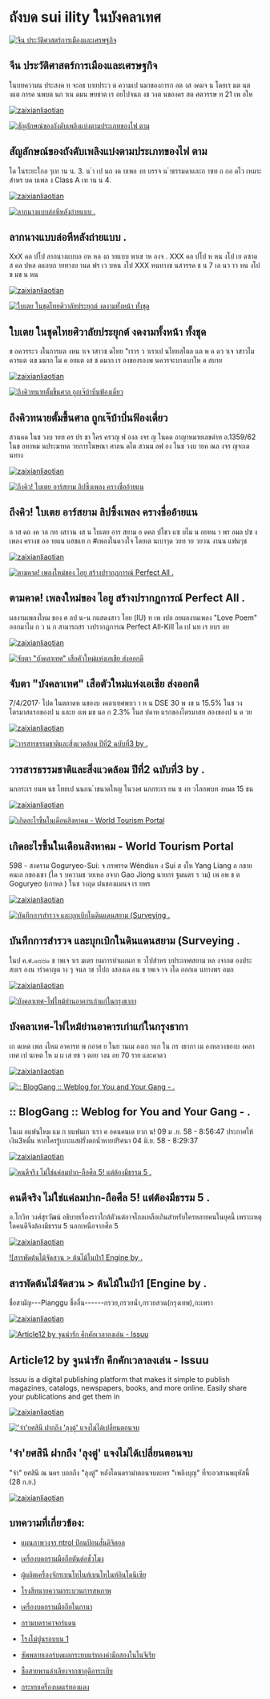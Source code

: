# ถังบด sui ility ในบังคลาเทศ
<a href="https://mnn.zoosnet.net/LR/Chatpre.aspx?id=MNN94995150&p=https://topgrinding.com/" target="_blank">![จีน ประวัติศาสตร์การเมืองและเศรษฐกิจ](https://github.com/technlg/images/blob/main/23.jpg)</a>
## จีน ประวัติศาสตร์การเมืองและเศรษฐกิจ
ในบทความน ประสงค ท จะอธ บายประว ต ความเป นมาของการก อต งส งคมจ น โดยเร มต นต งแต การค นพบต นก าเน ดมน ษยชาต เร อยไปจนถ งช วงต นของคร สต ศตวรรษ ท 21 เพ อให 
<a href="https://mnn.zoosnet.net/LR/Chatpre.aspx?id=MNN94995150&p=https://topgrinding.com/" target="_blank"><img src="https://github.com/technlg/images/raw/main/chat11.jpg" alt="zaixianliaotian"/></a><a href="//whatsapp.shibangsoft.com/WhatsApp.php" ><img src="https://github.com/technlg/images/raw/main/chat11.png" alt=""></a>
<a href="https://mnn.zoosnet.net/LR/Chatpre.aspx?id=MNN94995150&p=https://topgrinding.com/" target="_blank">![สัญลักษณ์ของถังดับเพลิงแบ่งตามประเภทของไฟ ตาม ](https://github.com/technlg/images/blob/main/36.jpg)</a>
## สัญลักษณ์ของถังดับเพลิงแบ่งตามประเภทของไฟ ตาม 
ได ในระยะใกล ๆเท าน น. 3. น ำ เป นถ งด บเพล งท บรรจ น ำธรรมดาและก าซท ถ กอ ดไว เหมาะสำหร บด บเพล ง Class A เท าน น 4.
<a href="https://mnn.zoosnet.net/LR/Chatpre.aspx?id=MNN94995150&p=https://topgrinding.com/" target="_blank"><img src="https://github.com/technlg/images/raw/main/chat11.jpg" alt="zaixianliaotian"/></a><a href="//whatsapp.shibangsoft.com/WhatsApp.php" ><img src="https://github.com/technlg/images/raw/main/chat11.png" alt=""></a>
<a href="https://mnn.zoosnet.net/LR/Chatpre.aspx?id=MNN94995150&p=https://topgrinding.com/" target="_blank">![ลากนางแบบล่อหีหลังถ่ายแบบ .](https://github.com/technlg/images/blob/main/65.jpg)</a>
## ลากนางแบบล่อหีหลังถ่ายแบบ .
XxX คล ปโป ลากนางแบบล อห หล งถ ายแบบ พาเข าห องจ . XXX คล ปโป ห หน งโป เย ดซาด ส คล ปหล ดแอบถ ายทางบ านด ฟร เว บหน งโป XXX หนทางข นสวรรค ช น 7 เล นว าว หน งโป ข มข น หน 
<a href="https://mnn.zoosnet.net/LR/Chatpre.aspx?id=MNN94995150&p=https://topgrinding.com/" target="_blank"><img src="https://github.com/technlg/images/raw/main/chat11.jpg" alt="zaixianliaotian"/></a><a href="//whatsapp.shibangsoft.com/WhatsApp.php" ><img src="https://github.com/technlg/images/raw/main/chat11.png" alt=""></a>
<a href="https://mnn.zoosnet.net/LR/Chatpre.aspx?id=MNN94995150&p=https://topgrinding.com/" target="_blank">![ใบเตย ในชุดไทยศิวาลัยประยุกต์ งดงามทั้งหน้า ทั้งชุด](https://github.com/technlg/images/blob/main/45.jpg)</a>
## ใบเตย ในชุดไทยศิวาลัยประยุกต์ งดงามทั้งหน้า ทั้งชุด
ข อควรระว งในการแต งหน าเจ าสาวช ดไทย "เราร ว าเราเป นไทยสไตล แต พ ค ดว าเจ าสาวไม ควรแต งเข มมาก ไม ค อยแต งส ช ดมาก เร องของรองพ นควรจะบางเบาให ด สบาย 
<a href="https://mnn.zoosnet.net/LR/Chatpre.aspx?id=MNN94995150&p=https://topgrinding.com/" target="_blank"><img src="https://github.com/technlg/images/raw/main/chat11.jpg" alt="zaixianliaotian"/></a><a href="//whatsapp.shibangsoft.com/WhatsApp.php" ><img src="https://github.com/technlg/images/raw/main/chat11.png" alt=""></a>
<a href="https://mnn.zoosnet.net/LR/Chatpre.aspx?id=MNN94995150&p=https://topgrinding.com/" target="_blank">![ถึงคิวทนายตั้มขึ้นศาล ถูกเจ๊บ้าบิ่นฟ้องเดี่ยว ](https://github.com/technlg/images/blob/main/14.jpg)</a>
## ถึงคิวทนายตั้มขึ้นศาล ถูกเจ๊บ้าบิ่นฟ้องเดี่ยว 
สวนคด ในช วงบ ายท คร ปร ชา ใคร ครวญ ฟ องล งจร ญ ในคด อาญาหมายเลขดำท อ.1359/62 ในข อหาหม นประมาทด วยการโฆษณา ศาลน ดไต สวนม ลฟ อง ในช วงบ ายค ณล งจร ญจะเด นทาง 
<a href="https://mnn.zoosnet.net/LR/Chatpre.aspx?id=MNN94995150&p=https://topgrinding.com/" target="_blank"><img src="https://github.com/technlg/images/raw/main/chat11.jpg" alt="zaixianliaotian"/></a><a href="//whatsapp.shibangsoft.com/WhatsApp.php" ><img src="https://github.com/technlg/images/raw/main/chat11.png" alt=""></a>
<a href="https://mnn.zoosnet.net/LR/Chatpre.aspx?id=MNN94995150&p=https://topgrinding.com/" target="_blank">![ถึงคิว! ใบเตย อาร์สยาม ลิปซิ้งเพลง ครางชื่ออ้ายแน ](https://github.com/technlg/images/blob/main/53.jpg)</a>
## ถึงคิว! ใบเตย อาร์สยาม ลิปซิ้งเพลง ครางชื่ออ้ายแน 
ล าส ดถ งค วล กท งสาวน งส น ใบเตย อาร สยาม อ ดคล ปโชว แซ บไม น อยหน า พร อมล ปซ งเพลง ครางช ออ ายแน แฮชแท ก #เพลงในดวงใจ โดยเต นเบาๆด วยท าย วยวน งานน แฟนๆช 
<a href="https://mnn.zoosnet.net/LR/Chatpre.aspx?id=MNN94995150&p=https://topgrinding.com/" target="_blank"><img src="https://github.com/technlg/images/raw/main/chat11.jpg" alt="zaixianliaotian"/></a><a href="//whatsapp.shibangsoft.com/WhatsApp.php" ><img src="https://github.com/technlg/images/raw/main/chat11.png" alt=""></a>
<a href="https://mnn.zoosnet.net/LR/Chatpre.aspx?id=MNN94995150&p=https://topgrinding.com/" target="_blank">![ตามคาด! เพลงใหม่ของ ไอยู สร้างปรากฏการณ์ Perfect All .](https://github.com/technlg/images/blob/main/53.jpg)</a>
## ตามคาด! เพลงใหม่ของ ไอยู สร้างปรากฏการณ์ Perfect All .
ผลงานเพลงใหม ของ ศ ลป น-น กแสดงสาว ไอย (IU) ท เพ งปล อยผลงานเพลง "Love Poem" ออกมาไม ก ว น ก สามารถสร างปรากฏการณ Perfect All-Kill ได เป นท เร ยบร อย
<a href="https://mnn.zoosnet.net/LR/Chatpre.aspx?id=MNN94995150&p=https://topgrinding.com/" target="_blank"><img src="https://github.com/technlg/images/raw/main/chat11.jpg" alt="zaixianliaotian"/></a><a href="//whatsapp.shibangsoft.com/WhatsApp.php" ><img src="https://github.com/technlg/images/raw/main/chat11.png" alt=""></a>
<a href="https://mnn.zoosnet.net/LR/Chatpre.aspx?id=MNN94995150&p=https://topgrinding.com/" target="_blank">![จับตา "บังคลาเทศ" เสือตัวใหม่แห่งเอเชีย ส่งออกดี ](https://github.com/technlg/images/blob/main/9.jpg)</a>
## จับตา "บังคลาเทศ" เสือตัวใหม่แห่งเอเชีย ส่งออกดี 
7/4/2017· ไปด ในตลาดห นของบ งคลาเทศพบว า ห น DSE 30 พ งข น 15.5% ในช วงไตรมาสแรกของป น และย งเพ มข นอ ก 2.3% ในส ปดาห แรกของไตรมาสท สองของป น ด วย
<a href="https://mnn.zoosnet.net/LR/Chatpre.aspx?id=MNN94995150&p=https://topgrinding.com/" target="_blank"><img src="https://github.com/technlg/images/raw/main/chat11.jpg" alt="zaixianliaotian"/></a><a href="//whatsapp.shibangsoft.com/WhatsApp.php" ><img src="https://github.com/technlg/images/raw/main/chat11.png" alt=""></a>
<a href="https://mnn.zoosnet.net/LR/Chatpre.aspx?id=MNN94995150&p=https://topgrinding.com/" target="_blank">![วารสารธรรมชาติและสิ่งแวดล้อม ปีที่2 ฉบับที่3 by .](https://github.com/technlg/images/blob/main/26.jpg)</a>
## วารสารธรรมชาติและสิ่งแวดล้อม ปีที่2 ฉบับที่3 by .
นกกระเร ยนพ นธ ไทยเป นนกน ำขนาดใหญ ในวงศ นกกระเร ยน ซ งท วโลกพบท งหมด 15 ชน 
<a href="https://mnn.zoosnet.net/LR/Chatpre.aspx?id=MNN94995150&p=https://topgrinding.com/" target="_blank"><img src="https://github.com/technlg/images/raw/main/chat11.jpg" alt="zaixianliaotian"/></a><a href="//whatsapp.shibangsoft.com/WhatsApp.php" ><img src="https://github.com/technlg/images/raw/main/chat11.png" alt=""></a>
<a href="https://mnn.zoosnet.net/LR/Chatpre.aspx?id=MNN94995150&p=https://topgrinding.com/" target="_blank">![เกิดอะไรขึ้นในเดือนสิงหาคม - World Tourism Portal](https://github.com/technlg/images/blob/main/37.jpg)</a>
## เกิดอะไรขึ้นในเดือนสิงหาคม - World Tourism Portal
598 - สงคราม Goguryeo-Sui: จ กรพรรด Wéndiแห ง Sui ส งให Yang Liang ล กชายคนเล กของเขา (ได ร บความช วยเหล อจาก Gao Jiong นายกร ฐมนตร ร วม) เพ อพ ช ต Goguryeo (เกาหล ) ในช วงฤด ฝนของแมนจ เร ยพร 
<a href="https://mnn.zoosnet.net/LR/Chatpre.aspx?id=MNN94995150&p=https://topgrinding.com/" target="_blank"><img src="https://github.com/technlg/images/raw/main/chat11.jpg" alt="zaixianliaotian"/></a><a href="//whatsapp.shibangsoft.com/WhatsApp.php" ><img src="https://github.com/technlg/images/raw/main/chat11.png" alt=""></a>
<a href="https://mnn.zoosnet.net/LR/Chatpre.aspx?id=MNN94995150&p=https://topgrinding.com/" target="_blank">![บันทึกการสำรวจ และบุกเบิกในดินแดนสยาม (Surveying .](https://github.com/technlg/images/blob/main/48.jpg)</a>
## บันทึกการสำรวจ และบุกเบิกในดินแดนสยาม (Surveying .
ในป ค.ศ.๑๘๘๑ ข าพเจ าเร มเตร ยมการทำแผนท ท วไปสำหร บประเทศสยาม หล งจากต องประสบเร องน ารำคาญต าง ๆ จนล าช าไปถ งสองเด อน ข าพเจ าจ งได ออกเด นทางพร อมก 
<a href="https://mnn.zoosnet.net/LR/Chatpre.aspx?id=MNN94995150&p=https://topgrinding.com/" target="_blank"><img src="https://github.com/technlg/images/raw/main/chat11.jpg" alt="zaixianliaotian"/></a><a href="//whatsapp.shibangsoft.com/WhatsApp.php" ><img src="https://github.com/technlg/images/raw/main/chat11.png" alt=""></a>
<a href="https://mnn.zoosnet.net/LR/Chatpre.aspx?id=MNN94995150&p=https://topgrinding.com/" target="_blank">![บังคลาเทศ-ไฟไหม้ย่านอาคารเก่าแก่ในกรุงธากา ](https://github.com/technlg/images/blob/main/65.jpg)</a>
## บังคลาเทศ-ไฟไหม้ย่านอาคารเก่าแก่ในกรุงธากา 
เก ดเหต เพล งไหม อาคารท พ กอาศ ย ในย านเม องเก าแก ใน กร งธากา เม องหลวงของบ งคลาเทศ เป นเหต ให ม ผ เส ยช ว ตอย างน อย 70 ราย และคาดว 
<a href="https://mnn.zoosnet.net/LR/Chatpre.aspx?id=MNN94995150&p=https://topgrinding.com/" target="_blank"><img src="https://github.com/technlg/images/raw/main/chat11.jpg" alt="zaixianliaotian"/></a><a href="//whatsapp.shibangsoft.com/WhatsApp.php" ><img src="https://github.com/technlg/images/raw/main/chat11.png" alt=""></a>
<a href="https://mnn.zoosnet.net/LR/Chatpre.aspx?id=MNN94995150&p=https://topgrinding.com/" target="_blank">![:: BlogGang :: Weblog for You and Your Gang - .](https://github.com/technlg/images/blob/main/31.jpg)</a>
## :: BlogGang :: Weblog for You and Your Gang - .
ในเม อแฟนใหม แม ก บแฟนเก าเรา ค อคนคนเด ยวก น! 09 ม .ย. 58 - 8:56:47 ประกาศให้เงิน3หมื่น หากใครรู้เบาะแสฝรั่งตกน้ำหายปริศนา 04 มิ.ย. 58 - 8:29:37
<a href="https://mnn.zoosnet.net/LR/Chatpre.aspx?id=MNN94995150&p=https://topgrinding.com/" target="_blank"><img src="https://github.com/technlg/images/raw/main/chat11.jpg" alt="zaixianliaotian"/></a><a href="//whatsapp.shibangsoft.com/WhatsApp.php" ><img src="https://github.com/technlg/images/raw/main/chat11.png" alt=""></a>
<a href="https://mnn.zoosnet.net/LR/Chatpre.aspx?id=MNN94995150&p=https://topgrinding.com/" target="_blank">![คนดีจริง ไม่ใช่แค่ลมปาก-ถือศีล 5! แต่ต้องมีธรรม 5 .](https://github.com/technlg/images/blob/main/17.jpg)</a>
## คนดีจริง ไม่ใช่แค่ลมปาก-ถือศีล 5! แต่ต้องมีธรรม 5 .
อ.โกวิท วงศ์สุรวัฒน์ อธิบายเรื่องราวใกล้ตัวแต่อาจไกลเหลือเกินสำหรับใครหลายคนในยุคนี้ เพราะเหตุใดคนดีจึงต้องมีธรรม 5 นอกเหนือจากศีล 5
<a href="https://mnn.zoosnet.net/LR/Chatpre.aspx?id=MNN94995150&p=https://topgrinding.com/" target="_blank"><img src="https://github.com/technlg/images/raw/main/chat11.jpg" alt="zaixianliaotian"/></a><a href="//whatsapp.shibangsoft.com/WhatsApp.php" ><img src="https://github.com/technlg/images/raw/main/chat11.png" alt=""></a>
<a href="https://mnn.zoosnet.net/LR/Chatpre.aspx?id=MNN94995150&p=https://topgrinding.com/" target="_blank">![สารพัดต้นไม้จัดสวน > ต้นไม้ในป่า1 [Engine by .](https://github.com/technlg/images/blob/main/4.jpg)</a>
## สารพัดต้นไม้จัดสวน > ต้นไม้ในป่า1 [Engine by .
ชื่อสามัญ---Pianggu ชื่ออื่น------กรวย,กรวยน้ำ,กรวยสวน(กรุงเทพ),กะเพรา 
<a href="https://mnn.zoosnet.net/LR/Chatpre.aspx?id=MNN94995150&p=https://topgrinding.com/" target="_blank"><img src="https://github.com/technlg/images/raw/main/chat11.jpg" alt="zaixianliaotian"/></a><a href="//whatsapp.shibangsoft.com/WhatsApp.php" ><img src="https://github.com/technlg/images/raw/main/chat11.png" alt=""></a>
<a href="https://mnn.zoosnet.net/LR/Chatpre.aspx?id=MNN94995150&p=https://topgrinding.com/" target="_blank">![Article12 by จูนน่ารัก คึกคักเวลาลงเล่น - Issuu](https://github.com/technlg/images/blob/main/22.jpg)</a>
## Article12 by จูนน่ารัก คึกคักเวลาลงเล่น - Issuu
Issuu is a digital publishing platform that makes it simple to publish magazines, catalogs, newspapers, books, and more online. Easily share your publications and get them in 
<a href="https://mnn.zoosnet.net/LR/Chatpre.aspx?id=MNN94995150&p=https://topgrinding.com/" target="_blank"><img src="https://github.com/technlg/images/raw/main/chat11.jpg" alt="zaixianliaotian"/></a><a href="//whatsapp.shibangsoft.com/WhatsApp.php" ><img src="https://github.com/technlg/images/raw/main/chat11.png" alt=""></a>
<a href="https://mnn.zoosnet.net/LR/Chatpre.aspx?id=MNN94995150&p=https://topgrinding.com/" target="_blank">!['จ๋า'ยศสินี ฝากถึง 'ลุงตู่' แจงไม่ได้เปลี่ยนตอนจบ ](https://github.com/technlg/images/blob/main/19.jpg)</a>
## 'จ๋า'ยศสินี ฝากถึง 'ลุงตู่' แจงไม่ได้เปลี่ยนตอนจบ 
"จ๋า" ยศสินี ณ นคร บอกถึง "ลุงตู่" หลังโดนดราม่าตอนจบละคร "เพลิงบุญ" ที่จะอวสานพฤหัสนี้ (28 ก.ย.)
<a href="https://mnn.zoosnet.net/LR/Chatpre.aspx?id=MNN94995150&p=https://topgrinding.com/" target="_blank"><img src="https://github.com/technlg/images/raw/main/chat11.jpg" alt="zaixianliaotian"/></a><a href="//whatsapp.shibangsoft.com/WhatsApp.php" ><img src="https://github.com/technlg/images/raw/main/chat11.png" alt=""></a>
## บทความที่เกี่ยวข้อง:
* [แผนภาพวงจร ntrol ป้อนป้อนสั่นดิจิตอล](%E0%B9%81%E0%B8%9C%E0%B8%99%E0%B8%A0%E0%B8%B2%E0%B8%9E%E0%B8%A7%E0%B8%87%E0%B8%88%E0%B8%A3%20ntrol%20%E0%B8%9B%E0%B9%89%E0%B8%AD%E0%B8%99%E0%B8%9B%E0%B9%89%E0%B8%AD%E0%B8%99%E0%B8%AA%E0%B8%B1%E0%B9%88%E0%B8%99%E0%B8%94%E0%B8%B4%E0%B8%88%E0%B8%B4%E0%B8%95%E0%B8%AD%E0%B8%A5.md)
* [เครื่องบดกรามมือถือตันต่อชั่วโมง](%E0%B9%80%E0%B8%84%E0%B8%A3%E0%B8%B7%E0%B9%88%E0%B8%AD%E0%B8%87%E0%B8%9A%E0%B8%94%E0%B8%81%E0%B8%A3%E0%B8%B2%E0%B8%A1%E0%B8%A1%E0%B8%B7%E0%B8%AD%E0%B8%96%E0%B8%B7%E0%B8%AD%E0%B8%95%E0%B8%B1%E0%B8%99%E0%B8%95%E0%B9%88%E0%B8%AD%E0%B8%8A%E0%B8%B1%E0%B9%88%E0%B8%A7%E0%B9%82%E0%B8%A1%E0%B8%87.md)
* [ผู้ผลิตเครื่องจักรเบนโทไนท์เบนโทไนท์อินโดนีเซีย](%E0%B8%9C%E0%B8%B9%E0%B9%89%E0%B8%9C%E0%B8%A5%E0%B8%B4%E0%B8%95%E0%B9%80%E0%B8%84%E0%B8%A3%E0%B8%B7%E0%B9%88%E0%B8%AD%E0%B8%87%E0%B8%88%E0%B8%B1%E0%B8%81%E0%B8%A3%E0%B9%80%E0%B8%9A%E0%B8%99%E0%B9%82%E0%B8%97%E0%B9%84%E0%B8%99%E0%B8%97%E0%B9%8C%E0%B9%80%E0%B8%9A%E0%B8%99%E0%B9%82%E0%B8%97%E0%B9%84%E0%B8%99%E0%B8%97%E0%B9%8C%E0%B8%AD%E0%B8%B4%E0%B8%99%E0%B9%82%E0%B8%94%E0%B8%99%E0%B8%B5%E0%B9%80%E0%B8%8B%E0%B8%B5%E0%B8%A2.md)
* [โรงสีทนายความกระบวนการสหภาพ](%E0%B9%82%E0%B8%A3%E0%B8%87%E0%B8%AA%E0%B8%B5%E0%B8%97%E0%B8%99%E0%B8%B2%E0%B8%A2%E0%B8%84%E0%B8%A7%E0%B8%B2%E0%B8%A1%E0%B8%81%E0%B8%A3%E0%B8%B0%E0%B8%9A%E0%B8%A7%E0%B8%99%E0%B8%81%E0%B8%B2%E0%B8%A3%E0%B8%AA%E0%B8%AB%E0%B8%A0%E0%B8%B2%E0%B8%9E.md)
* [เครื่องบดกรามมือถือในกานา](%E0%B9%80%E0%B8%84%E0%B8%A3%E0%B8%B7%E0%B9%88%E0%B8%AD%E0%B8%87%E0%B8%9A%E0%B8%94%E0%B8%81%E0%B8%A3%E0%B8%B2%E0%B8%A1%E0%B8%A1%E0%B8%B7%E0%B8%AD%E0%B8%96%E0%B8%B7%E0%B8%AD%E0%B9%83%E0%B8%99%E0%B8%81%E0%B8%B2%E0%B8%99%E0%B8%B2.md)
* [กรามบดราคาจอร์แดน](%E0%B8%81%E0%B8%A3%E0%B8%B2%E0%B8%A1%E0%B8%9A%E0%B8%94%E0%B8%A3%E0%B8%B2%E0%B8%84%E0%B8%B2%E0%B8%88%E0%B8%AD%E0%B8%A3%E0%B9%8C%E0%B9%81%E0%B8%94%E0%B8%99.md)
* [โรงโม่ปูนรอบบน 1](%E0%B9%82%E0%B8%A3%E0%B8%87%E0%B9%82%E0%B8%A1%E0%B9%88%E0%B8%9B%E0%B8%B9%E0%B8%99%E0%B8%A3%E0%B8%AD%E0%B8%9A%E0%B8%9A%E0%B8%99%201.md)
* [ซัพพลายเออร์บดผลกระทบแร่ทองคำมือสองในไนจีเรีย](%E0%B8%8B%E0%B8%B1%E0%B8%9E%E0%B8%9E%E0%B8%A5%E0%B8%B2%E0%B8%A2%E0%B9%80%E0%B8%AD%E0%B8%AD%E0%B8%A3%E0%B9%8C%E0%B8%9A%E0%B8%94%E0%B8%9C%E0%B8%A5%E0%B8%81%E0%B8%A3%E0%B8%B0%E0%B8%97%E0%B8%9A%E0%B9%81%E0%B8%A3%E0%B9%88%E0%B8%97%E0%B8%AD%E0%B8%87%E0%B8%84%E0%B8%B3%E0%B8%A1%E0%B8%B7%E0%B8%AD%E0%B8%AA%E0%B8%AD%E0%B8%87%E0%B9%83%E0%B8%99%E0%B9%84%E0%B8%99%E0%B8%88%E0%B8%B5%E0%B9%80%E0%B8%A3%E0%B8%B5%E0%B8%A2.md)
* [ซื้อสายพานลำเลียงจากซาอุดีอาระเบีย](%E0%B8%8B%E0%B8%B7%E0%B9%89%E0%B8%AD%E0%B8%AA%E0%B8%B2%E0%B8%A2%E0%B8%9E%E0%B8%B2%E0%B8%99%E0%B8%A5%E0%B8%B3%E0%B9%80%E0%B8%A5%E0%B8%B5%E0%B8%A2%E0%B8%87%E0%B8%88%E0%B8%B2%E0%B8%81%E0%B8%8B%E0%B8%B2%E0%B8%AD%E0%B8%B8%E0%B8%94%E0%B8%B5%E0%B8%AD%E0%B8%B2%E0%B8%A3%E0%B8%B0%E0%B9%80%E0%B8%9A%E0%B8%B5%E0%B8%A2.md)
* [กระทบเครื่องบดแร่ทองแดง](%E0%B8%81%E0%B8%A3%E0%B8%B0%E0%B8%97%E0%B8%9A%E0%B9%80%E0%B8%84%E0%B8%A3%E0%B8%B7%E0%B9%88%E0%B8%AD%E0%B8%87%E0%B8%9A%E0%B8%94%E0%B9%81%E0%B8%A3%E0%B9%88%E0%B8%97%E0%B8%AD%E0%B8%87%E0%B9%81%E0%B8%94%E0%B8%87.md)
